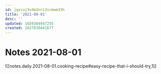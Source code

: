 ```yaml
---
id: jgvcuj3v4m3nri3scmwm33h
title: '2021-08-01'
desc: ''
updated: 1659304947255
created: 1627830441677
---
```

# Notes 2021-08-01

![[notes.daily.2021-08-01.cooking-recipe#easy-recipe-that-i-should-try,1]]